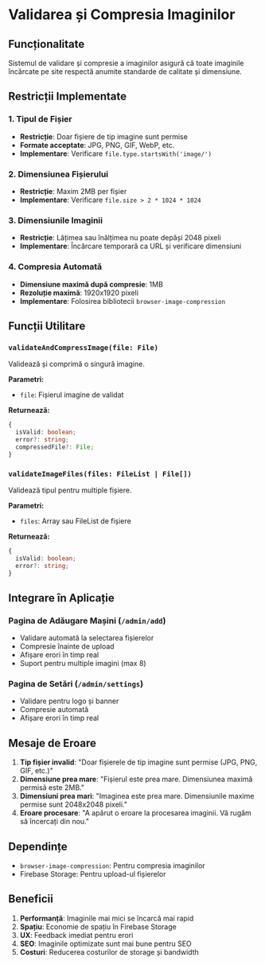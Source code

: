 # Validarea și Compresia Imaginilor

## Funcționalitate

Sistemul de validare și compresie a imaginilor asigură că toate imaginile încărcate pe site respectă anumite standarde de calitate și dimensiune.

## Restricții Implementate

### 1. Tipul de Fișier
- **Restricție**: Doar fișiere de tip imagine sunt permise
- **Formate acceptate**: JPG, PNG, GIF, WebP, etc.
- **Implementare**: Verificare `file.type.startsWith('image/')`

### 2. Dimensiunea Fișierului
- **Restricție**: Maxim 2MB per fișier
- **Implementare**: Verificare `file.size > 2 * 1024 * 1024`

### 3. Dimensiunile Imaginii
- **Restricție**: Lățimea sau înălțimea nu poate depăși 2048 pixeli
- **Implementare**: Încărcare temporară ca URL și verificare dimensiuni

### 4. Compresia Automată
- **Dimensiune maximă după compresie**: 1MB
- **Rezoluție maximă**: 1920x1920 pixeli
- **Implementare**: Folosirea bibliotecii `browser-image-compression`

## Funcții Utilitare

### `validateAndCompressImage(file: File)`
Validează și comprimă o singură imagine.

**Parametri:**
- `file`: Fișierul imagine de validat

**Returnează:**
```typescript
{
  isValid: boolean;
  error?: string;
  compressedFile?: File;
}
```

### `validateImageFiles(files: FileList | File[])`
Validează tipul pentru multiple fișiere.

**Parametri:**
- `files`: Array sau FileList de fișiere

**Returnează:**
```typescript
{
  isValid: boolean;
  error?: string;
}
```

## Integrare în Aplicație

### Pagina de Adăugare Mașini (`/admin/add`)
- Validare automată la selectarea fișierelor
- Compresie înainte de upload
- Afișare erori în timp real
- Suport pentru multiple imagini (max 8)

### Pagina de Setări (`/admin/settings`)
- Validare pentru logo și banner
- Compresie automată
- Afișare erori în timp real

## Mesaje de Eroare

1. **Tip fișier invalid**: "Doar fișierele de tip imagine sunt permise (JPG, PNG, GIF, etc.)"
2. **Dimensiune prea mare**: "Fișierul este prea mare. Dimensiunea maximă permisă este 2MB."
3. **Dimensiuni prea mari**: "Imaginea este prea mare. Dimensiunile maxime permise sunt 2048x2048 pixeli."
4. **Eroare procesare**: "A apărut o eroare la procesarea imaginii. Vă rugăm să încercați din nou."

## Dependințe

- `browser-image-compression`: Pentru compresia imaginilor
- Firebase Storage: Pentru upload-ul fișierelor

## Beneficii

1. **Performanță**: Imaginile mai mici se încarcă mai rapid
2. **Spațiu**: Economie de spațiu în Firebase Storage
3. **UX**: Feedback imediat pentru erori
4. **SEO**: Imaginile optimizate sunt mai bune pentru SEO
5. **Costuri**: Reducerea costurilor de storage și bandwidth 